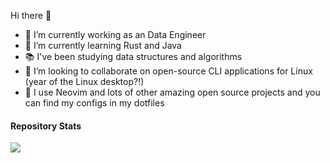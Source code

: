 Hi there 👋
- 🔭 I’m currently working as an Data Engineer 
- 🌱 I’m currently learning Rust and Java
- 📚 I've been studying data structures and algorithms
- 👯 I’m looking to collaborate on open-source CLI applications for Linux (year of the Linux desktop?!)
- 📁 I use Neovim and lots of other amazing open source projects and you can find my configs in my dotfiles

#### Repository Stats
<img align="center" src="https://github-readme-stats.vercel.app/api/top-langs?username=annaleighsmith&theme=onedark"/>
